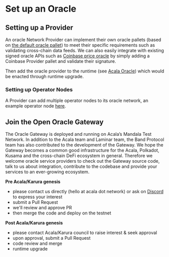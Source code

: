 # Set up an Oracle

## Setting up a Provider

An oracle Network Provider can implement their own oracle pallets (based on [the default oracle pallet](https://github.com/open-web3-stack/open-runtime-module-library/tree/master/oracle)) to meet their specific requirements such as validating cross-chain data feeds. We can also easily integrate with existing signed oracle APIs such as [Coinbase price oracle](https://blog.coinbase.com/introducing-the-coinbase-price-oracle-6d1ee22c7068) by simply adding a Coinbase Provider pallet and validate their signature.

Then add the oracle provider to the runtime (see [Acala Oracle](https://github.com/AcalaNetwork/Acala/blob/master/runtime/mandala/src/lib.rs#L447)) which would be enacted through runtime upgrade.&#x20;

### Setting up Operator Nodes

A Provider can add multiple operator nodes to its oracle network, an example operator node [here](https://github.com/laminar-protocol/oracle-server).

## Join the Open Oracle Gateway

The Oracle Gateway is deployed and running on Acala’s Mandala Test Network. In addition to the Acala team and Laminar team, the Band Protocol team has also contributed to the development of the Gateway. We hope the Gateway becomes a common good infrastructure for the Acala, Polkadot, Kusama and the cross-chain DeFi ecosystem in general. Therefore we welcome oracle service providers to check out the Gateway source code, talk to us about integration, contribute to the codebase and provide your services to an ever-growing ecosystem.

**Pre Acala/Karura genesis**

* please contact us directly (hello at acala dot network) or ask on [Discord](https://discord.gg/vdbFVCH) to express your interest
* submit a Pull Request
* we'll review and approve PR
* then merge the code and deploy on the testnet

**Post Acala/Karura genesis**

* please contact Acala/Karura council to raise interest & seek approval
* upon approval, submit a Pull Request&#x20;
* code review and merge
* runtime upgrade
